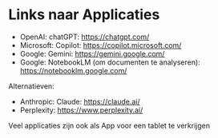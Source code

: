 # Links naar Applicaties
- OpenAI: chatGPT: https://chatgpt.com/
- Microsoft: Copilot: https://copilot.microsoft.com/
- Google: Gemini: https://gemini.google.com/
- Google: NotebookLM (om documenten te analyseren): https://notebooklm.google.com/

Alternatieven:

- Anthropic: Claude: https://claude.ai/
- Perplexity: https://www.perplexity.ai/

Veel applicaties zijn ook als App voor een tablet te verkrijgen

